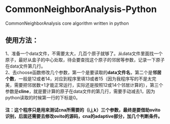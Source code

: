 # CommonNeighborAnalysis-Python
CommonNeighborAnalysis core algorithm written in python  
## 使用方法：  
1、准备一个data文件，不需要太大，几百个原子就够了。从data文件里面找一个原子，最好从盒子的中心处取，待会要查找这个原子的邻居等参数，记录一下原子在data文件第几行。  
2、去choose函数修改几个参数，第一个是要读取的**data文件名**，第二个是**邻居个数**，一般是12或者14，对应到程序里填13或者15（因为我程序写的不是太完美，需要把邻居数+1才能正常运行，实际还是按照12或14个邻居计算的），第三个参数是**cline**，就是要计算的原子在data文件的第几行，需要手动减去1，因为python读取的时候第一行的下标是0。  
#### 注：这个程序只是用来测试cna所需要的（i,j,k）三个参数，最终是要借助ovito识别，后面还需要去修改ovito的源码，cna的adaptive部分，加几个判断条件。
